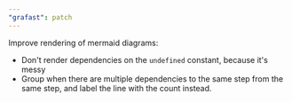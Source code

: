```yaml
---
"grafast": patch
---
```


Improve rendering of mermaid diagrams:

- Don't render dependencies on the `undefined` constant, because it's messy
- Group when there are multiple dependencies to the same step from the same
  step, and label the line with the count instead.
